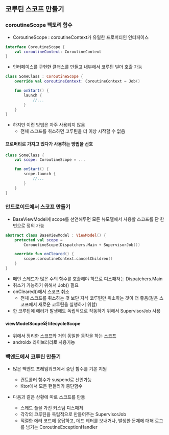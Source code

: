 ## 코루틴 스코프 만들기
### coroutineScope 팩토리 함수
* CoroutineScope : coroutineContext가 유일한 프로퍼티인 인터페이스
```kotlin
interface CoroutineScope {
    val coroutineContext: CoroutineContext
}
```
* 인터페이스를 구현한 클래스를 만들고 내부에서 코루틴 빌더 호출 가능
```kotlin
class SomeClass : CoroutineScope {
    override val coroutineContext: CoroutineContext = Job()

    fun onStart() {
        launch {
            //...
        }
    }
}
```
* 하지만 이런 방법은 자주 사용되지 않음
    * 전체 스코프를 취소하면 코루틴을 더 이상 시작할 수 없음

#### 프로퍼티로 가지고 있다가 사용하는 방법을 선호
```kotlin
class SomeClass {
    val scope: CoroutineScope = ...

    fun onStart() {
        scope.launch {
            //...
        }
    }
}
```

### 안드로이드에서 스코프 만들기
* BaseViewModel에 scope를 선언해두면 모든 뷰모델에서 사용할 스코프를 단 한번으로 정의 가능
```kotlin
abstract class BaseViewModel : ViewModel() {
    protected val scope = 
        CorouotineScope(Dispatchers.Main + SupervisorJob())

    override fun onCleared() {
        scope.coroutineContext.cancelChildren()
    }
}
```
* 메인 스레드가 많은 수의 함수를 호출해야 하므로 디스패쳐는 Dispatchers.Main
* 취소가 가능하기 위해서 Job() 필요
* onCleared()에서 스코프 취소
    * 전체 스코프를 취소하는 것 보단 자식 코루틴만 취소하는 것이 더 좋음(같은 스코프에서 새로운 코루틴을 실행하기 위함)
* 한 코루틴에 에러가 발생해도 독립적으로 작동하기 위해서 SupervisorJob 사용

#### viewModelScope와 lifecycleScope
* 위에서 정리한 스코프와 거의 동일한 동작을 하는 스코프
* androidx 라이브러리로 사용가능

### 백엔드에서 코루틴 만들기
* 많은 백앤드 프레임워크에서 중단 함수를 기본 지원
    * 컨트롤러 함수가 suspend로 선언가능
    * Ktor에서 모든 핸들러가 중단함수

* 다음과 같은 상황에 따로 스코프를 만듦
    * 스레드 풀을 가진 커스텀 디스패처
    * 각각의 코루틴을 독립적으로 만들어주는 SupervisorJob
    * 적절한 에러 코드에 응답하고, 데드 레터를 보내거나, 발생한 문제에 대해 로그를 남기는 CoroutineExceptionHandler



